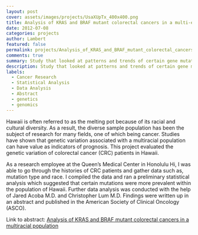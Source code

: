 ```yaml
---
layout: post
cover: assets/images/projects/UsaXUpTx_400x400.png
title: Analysis of KRAS and BRAF mutant colorectal cancers in a multi-ethnic population
date: 2012-07-08
categories: projects
author: Lambert
featured: false
permalink: projects/Analysis_of_KRAS_and_BRAF_mutant_colorectal_cancers_in_a_multiracial_population
comments: true
summary: Study that looked at patterns and trends of certain gene mutations and their correlation to survival rates for  multiracial population.
description: Study that looked at patterns and trends of certain gene mutations and their correlation to survival rates for  multiracial population.
labels:
  - Cancer Research
  - Statistical Analysis
  - Data Analysis
  - Abstract
  - genetics
  - genomics
---
```


<!--img class="ui medium right floated rounded image" src="/assets/images/projects/UsaXUpTx_400x400.png"-->

Hawaii is often referred to as the melting pot because of its racial and cultural diversity.  As a result, the diverse sample population has been the subject of research for many fields, one of which being cancer.  Studies have shown that genetic variation associated with a multiracial population can have value as indicators of prognosis.  This project evaluated the genetic variation of colorectal cancer (CRC) patients in Hawaii.    

As a research employee at the Queen’s Medical Center in Honolulu Hi, I was able to go through the histories of CRC patients and gather data such as, mutation type and race.  I compiled the data and ran a preliminary statistical analysis which suggested that certain mutations were more prevalent within the population of Hawaii.   Further data analysis was conducted with the help of Jared Acoba M.D. and Christopher Lum M.D.  Findings were written up in an abstract and published in the American Society of Clinical Oncology (ASCO).

 
Link to abstract: <a href="http://meetinglibrary.asco.org/content/99452-114"><!--i class="large github icon"></i-->Analysis of KRAS and BRAF mutant colorectal cancers in a multiracial population</a>
